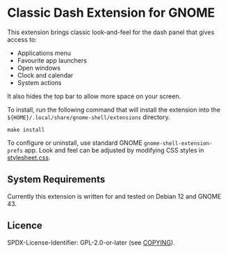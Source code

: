 # Classic Dash Extension for GNOME

This extension brings classic look-and-feel for the dash panel that gives access to:

 * Applications menu
 * Favourite app launchers
 * Open windows
 * Clock and calendar
 * System actions

It also hides the top bar to allow more space on your screen.

To install, run the following command that will install the extension into the
`${HOME}/.local/share/gnome-shell/extensions` directory.

```
make install
```

To configure or uninstall, use standard GNOME `gnome-shell-extension-prefs` app.
Look and feel can be adjusted by modifying CSS styles in [stylesheet.css](stylesheet.css).

## System Requirements

Currently this extension is written for and tested on Debian 12 and GNOME 43.

## Licence

SPDX-License-Identifier: GPL-2.0-or-later (see [COPYING](COPYING)).
